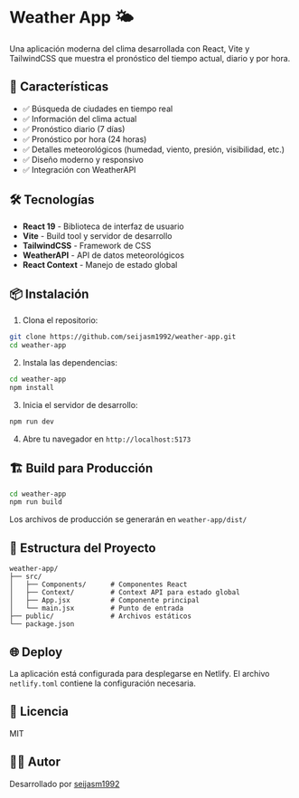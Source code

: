 # Weather App 🌤️

Una aplicación moderna del clima desarrollada con React, Vite y TailwindCSS que muestra el pronóstico del tiempo actual, diario y por hora.

## 🚀 Características

- ✅ Búsqueda de ciudades en tiempo real
- ✅ Información del clima actual
- ✅ Pronóstico diario (7 días)
- ✅ Pronóstico por hora (24 horas)
- ✅ Detalles meteorológicos (humedad, viento, presión, visibilidad, etc.)
- ✅ Diseño moderno y responsivo
- ✅ Integración con WeatherAPI

## 🛠️ Tecnologías

- **React 19** - Biblioteca de interfaz de usuario
- **Vite** - Build tool y servidor de desarrollo
- **TailwindCSS** - Framework de CSS
- **WeatherAPI** - API de datos meteorológicos
- **React Context** - Manejo de estado global

## 📦 Instalación

1. Clona el repositorio:
```bash
git clone https://github.com/seijasm1992/weather-app.git
cd weather-app
```

2. Instala las dependencias:
```bash
cd weather-app
npm install
```

3. Inicia el servidor de desarrollo:
```bash
npm run dev
```

4. Abre tu navegador en `http://localhost:5173`

## 🏗️ Build para Producción

```bash
cd weather-app
npm run build
```

Los archivos de producción se generarán en `weather-app/dist/`

## 📝 Estructura del Proyecto

```
weather-app/
├── src/
│   ├── Components/      # Componentes React
│   ├── Context/         # Context API para estado global
│   ├── App.jsx          # Componente principal
│   └── main.jsx         # Punto de entrada
├── public/              # Archivos estáticos
└── package.json
```

## 🌐 Deploy

La aplicación está configurada para desplegarse en Netlify. El archivo `netlify.toml` contiene la configuración necesaria.

## 📄 Licencia

MIT

## 👨‍💻 Autor

Desarrollado por [seijasm1992](https://github.com/seijasm1992)

